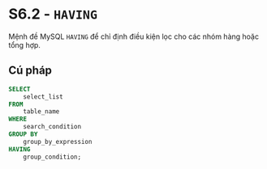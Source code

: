# S6.2 - `HAVING`

Mệnh đề MySQL `HAVING` để chỉ định điều kiện lọc cho các nhóm hàng hoặc tổng hợp.

## Cú pháp
```sql
SELECT 
    select_list
FROM 
    table_name
WHERE 
    search_condition
GROUP BY 
    group_by_expression
HAVING 
    group_condition;
```

## 